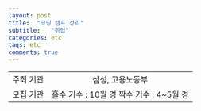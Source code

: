 ```yaml
---
layout: post
title:  "코딩 캠프 정리"
subtitle:   "취업"
categories: etc
tags: etc
comments: true
---
```




|  |  | 
|:--------:|:--------:|
| 주최 기관 | 삼성, 고용노동부 |
| 모집 기관 | 홀수 기수 : 10월 경  짝수 기수 : 4~5월 경|

